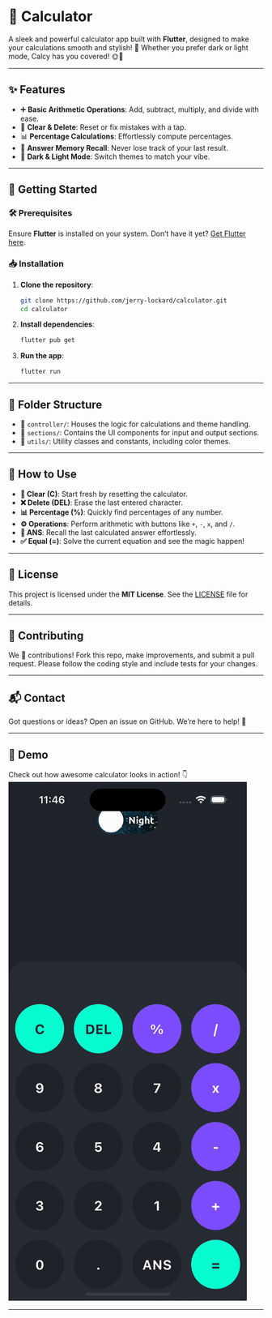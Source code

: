 # 🌟 Calculator

A sleek and powerful calculator app built with **Flutter**, designed to make your calculations smooth and stylish! 🌈 Whether you prefer dark or light mode, Calcy has you covered! 🌞🌙  

---

## ✨ Features

- ➕ **Basic Arithmetic Operations**: Add, subtract, multiply, and divide with ease.  
- 🧹 **Clear & Delete**: Reset or fix mistakes with a tap.  
- 📊 **Percentage Calculations**: Effortlessly compute percentages.  
- 🧠 **Answer Memory Recall**: Never lose track of your last result.  
- 🎨 **Dark & Light Mode**: Switch themes to match your vibe.  

---

## 🚀 Getting Started

### 🛠️ Prerequisites  
Ensure **Flutter** is installed on your system. Don’t have it yet? [Get Flutter here](https://flutter.dev/docs/get-started/install).  

### 📥 Installation

1. **Clone the repository**:  
   ```bash
   git clone https://github.com/jerry-lockard/calculator.git
   cd calculator
   ```

2. **Install dependencies**:  
   ```bash
   flutter pub get
   ```

3. **Run the app**:  
   ```bash
   flutter run
   ```

---

## 📂 Folder Structure  

- 🧮 `controller/`: Houses the logic for calculations and theme handling.  
- 🎨 `sections/`: Contains the UI components for input and output sections.  
- 🔧 `utils/`: Utility classes and constants, including color themes.  

---

## 🎯 How to Use

- **🧹 Clear (C)**: Start fresh by resetting the calculator.  
- **❌ Delete (DEL)**: Erase the last entered character.  
- **📊 Percentage (%)**: Quickly find percentages of any number.  
- **⚙️ Operations**: Perform arithmetic with buttons like `+`, `-`, `x`, and `/`.  
- **💾 ANS**: Recall the last calculated answer effortlessly.  
- **✅ Equal (=)**: Solve the current equation and see the magic happen!  

---

## 📜 License  

This project is licensed under the **MIT License**. See the [LICENSE](LICENSE) file for details.  

---

## 🤝 Contributing  

We 💖 contributions! Fork this repo, make improvements, and submit a pull request. Please follow the coding style and include tests for your changes.  

---

## 📬 Contact  

Got questions or ideas? Open an issue on GitHub. We’re here to help! 💬  

---

## 🎥 Demo  

Check out how awesome calculator looks in action! 👇  
![Demo Gif](demo/Demo.gif)  

---
